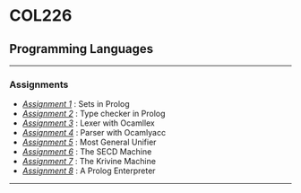 # COL226
## Programming Languages
<hr>

### Assignments
- <a href = "https://github.com/adityjhaa/col226/tree/main/asgn1">*Assignment 1*</a> : Sets in Prolog
- <a href = "https://github.com/adityjhaa/col226/tree/main/asgn2">*Assignment 2*</a> : Type checker in Prolog
- <a href = "https://github.com/adityjhaa/col226/tree/main/asgn3">*Assignment 3*</a> : Lexer with Ocamllex
- <a href = "https://github.com/adityjhaa/col226/tree/main/asgn4">*Assignment 4*</a> : Parser with Ocamlyacc
- <a href = "https://github.com/adityjhaa/col226/tree/main/asgn5">*Assignment 5*</a> : Most General Unifier
- <a href = "https://github.com/adityjhaa/col226/tree/main/asgn6">*Assignment 6*</a> : The SECD Machine 
- <a href = "https://github.com/adityjhaa/col226/tree/main/asgn7">*Assignment 7*</a> : The Krivine Machine 
- <a href = "https://github.com/adityjhaa/col226/tree/main/asgn8">*Assignment 8*</a> : A Prolog Enterpreter 
  
<hr>

